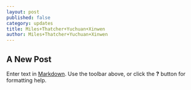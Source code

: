 ```yaml
---
layout: post
published: false
category: updates
title: Miles+Thatcher+Yuchuan+Xinwen
author: Miles+Thatcher+Yuchuan+Xinwen
---
```

## A New Post

Enter text in [Markdown](http://daringfireball.net/projects/markdown/). Use the toolbar above, or click the **?** button for formatting help.
